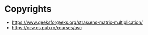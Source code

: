 # Copyrights

- https://www.geeksforgeeks.org/strassens-matrix-multiplication/
- https://ocw.cs.pub.ro/courses/asc